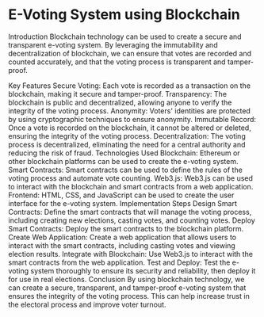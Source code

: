 # E-Voting System using Blockchain
Introduction
Blockchain technology can be used to create a secure and transparent e-voting system. By leveraging the immutability and decentralization of blockchain, we can ensure that votes are recorded and counted accurately, and that the voting process is transparent and tamper-proof.

Key Features
Secure Voting: Each vote is recorded as a transaction on the blockchain, making it secure and tamper-proof.
Transparency: The blockchain is public and decentralized, allowing anyone to verify the integrity of the voting process.
Anonymity: Voters' identities are protected by using cryptographic techniques to ensure anonymity.
Immutable Record: Once a vote is recorded on the blockchain, it cannot be altered or deleted, ensuring the integrity of the voting process.
Decentralization: The voting process is decentralized, eliminating the need for a central authority and reducing the risk of fraud.
Technologies Used
Blockchain: Ethereum or other blockchain platforms can be used to create the e-voting system.
Smart Contracts: Smart contracts can be used to define the rules of the voting process and automate vote counting.
Web3.js: Web3.js can be used to interact with the blockchain and smart contracts from a web application.
Frontend: HTML, CSS, and JavaScript can be used to create the user interface for the e-voting system.
Implementation Steps
Design Smart Contracts: Define the smart contracts that will manage the voting process, including creating new elections, casting votes, and counting votes.
Deploy Smart Contracts: Deploy the smart contracts to the blockchain platform.
Create Web Application: Create a web application that allows users to interact with the smart contracts, including casting votes and viewing election results.
Integrate with Blockchain: Use Web3.js to interact with the smart contracts from the web application.
Test and Deploy: Test the e-voting system thoroughly to ensure its security and reliability, then deploy it for use in real elections.
Conclusion
By using blockchain technology, we can create a secure, transparent, and tamper-proof e-voting system that ensures the integrity of the voting process. This can help increase trust in the electoral process and improve voter turnout.
